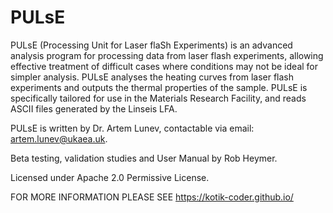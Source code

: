 # PULsE

PULsE (Processing Unit for Laser flaSh Experiments)  is an advanced analysis program for processing data from laser flash experiments, allowing effective treatment of difficult cases where conditions may not be ideal for simpler analysis.  PULsE analyses the heating curves from laser flash experiments and outputs the thermal properties of the sample.  PULsE is specifically tailored for use in the Materials Research Facility, and reads ASCII files generated by the Linseis LFA.

PULsE is written by Dr. Artem Lunev, contactable via email: artem.lunev@ukaea.uk.

Beta testing, validation studies and User Manual by Rob Heymer.

Licensed under Apache 2.0 Permissive License.

FOR MORE INFORMATION PLEASE SEE https://kotik-coder.github.io/
